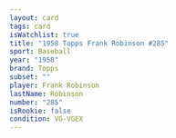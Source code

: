 ```yaml
---
layout: card
tags: card
isWatchlist: true
title: "1958 Topps Frank Robinson #285"
sport: Baseball
year: "1958"
brand: Topps
subset: ""
player: Frank Robinson
lastName: Robinson
number: "285"
isRookie: false
condition: VG-VGEX
---
```

